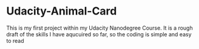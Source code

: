 # Udacity-Animal-Card
This is my first project within my Udacity Nanodegree Course. 
It is a rough draft of the skills I have aqucuired so far, so the coding is simple and easy to read  
